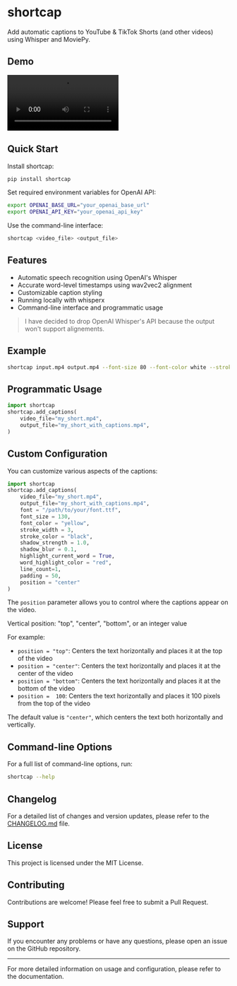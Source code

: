# shortcap

Add automatic captions to YouTube & TikTok Shorts (and other videos) using Whisper and MoviePy.

## Demo

<div style="display: flex;">
  <video alt="Input GIF" style="width: 50%; margin-right: 10px;" autoplay>
    <source src="demo/anyme.mp4"  type="video/mp4">
  </video>
</div>


## Quick Start

Install shortcap:

```bash
pip install shortcap
```

Set required environment variables for OpenAI API:

```bash
export OPENAI_BASE_URL="your_openai_base_url"
export OPENAI_API_KEY="your_openai_api_key"
```

Use the command-line interface:

```bash
shortcap <video_file> <output_file>
```

## Features

- Automatic speech recognition using OpenAI's Whisper
- Accurate word-level timestamps using wav2vec2 alignment
- Customizable caption styling
- Running locally with whisperx 
- Command-line interface and programmatic usage

> I have decided to drop OpenAI Whisper's API because the output won't support alignements.

## Example

```bash
shortcap input.mp4 output.mp4 --font-size 80 --font-color white --stroke-width 2 --stroke-color black --highlight-current-word --word-highlight-color yellow --line-count 2 --verbose
```

## Programmatic Usage

```python
import shortcap
shortcap.add_captions(
    video_file="my_short.mp4",
    output_file="my_short_with_captions.mp4",
)
```

## Custom Configuration

You can customize various aspects of the captions:

```python
import shortcap
shortcap.add_captions(
    video_file="my_short.mp4",
    output_file="my_short_with_captions.mp4",
    font = "/path/to/your/font.ttf",
    font_size = 130,
    font_color = "yellow",
    stroke_width = 3,
    stroke_color = "black",
    shadow_strength = 1.0,
    shadow_blur = 0.1,
    highlight_current_word = True,
    word_highlight_color = "red",
    line_count=1,
    padding = 50,
    position = "center"
)
```

The `position` parameter allows you to control where the captions appear on the video.

Vertical position: "top", "center", "bottom", or an integer value

For example:
- `position = "top"`:  Centers the text horizontally and places it at the top of the video
- `position = "center"`:  Centers the text horizontally and places it at the center of the video
- `position = "bottom"`:  Centers the text horizontally and places it at the bottom of the video
- `position =  100`: Centers the text horizontally and places it 100 pixels from the top of the video

The default value is `"center"`, which centers the text both horizontally and vertically.

## Command-line Options

For a full list of command-line options, run:

```bash
shortcap --help
```


## Changelog

For a detailed list of changes and version updates, please refer to the [CHANGELOG.md](CHANGELOG.md) file.

## License

This project is licensed under the MIT License.

## Contributing

Contributions are welcome! Please feel free to submit a Pull Request.

## Support

If you encounter any problems or have any questions, please open an issue on the GitHub repository.

---

For more detailed information on usage and configuration, please refer to the documentation.